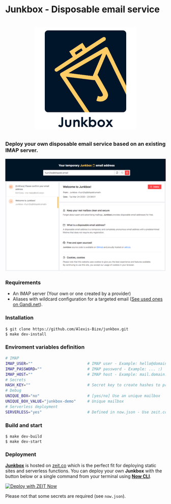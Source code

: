 # Junkbox - Disposable email service
# <p align="center"><img src="./junkbox-logo.png" alt="Junkbox.one" /></p>
### Deploy your own disposable email service based on an existing IMAP server.

![Junkbox.one](./junkbox-preview.png)

### Requirements
* An IMAP server (Your own or one created by a provider)
* Aliases with wildcard configuration for a targeted email ([See used ones on Gandi.net](./gandi-aliases.md)).

### Installation
```shell
$ git clone https://github.com/Alexis-Bize/junkbox.git
$ make dev-install
```

### Enviroment variables definition
```bash
# IMAP
IMAP_USER=""                        # IMAP user - Example: hello@domain.com
IMAP_PASSWORD=""                    # IMAP password - Example: ... :)
IMAP_HOST=""                        # IMAP host - Example: mail.domain.com
# Secrets
HASH_KEY=""                         # Secret key to create hashes to prevent unauthorized boxes accesses
# Debug
UNIQUE_BOX="no"                     # [yes/no] Use an unique mailbox
UNIQUE_BOX_VALUE="junkbox-demo"     # Unique mailbox
# Serverless deployment
SERVERLESS="yes"                    # Defined in now.json - Use zeit.co severless routing logic
```

### Build and start
```shell
$ make dev-build
$ make dev-start
```

### Deployment
**[Junkbox](https://junkbox.one)** is hosted on [zeit.co](https://zeit.co/home) which is the perfect fit for deploying static sites and serverless functions. You can deploy your own **Junkbox** with the button below or a single command from your terminal using **[Now CLI](https://zeit.co/download)**.

[![Deploy with ZEIT Now](https://zeit.co/button)](https://zeit.co/import/project?template=https://github.com/Alexis-Bize/junkbox)

Please not that some secrets are required (see `now.json`).
